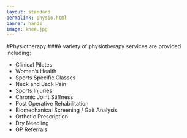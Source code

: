 ```yaml
---
layout: standard
permalink: physio.html
banner: hands
image: knee.jpg
---
```

#Physiotherapy
###A variety of physiotherapy services are provided including:

- Clinical Pilates
- Women’s Health
- Sports Specific Classes
- Neck and Back Pain
- Sports Injuries
- Chronic Joint Stiffness
- Post Operative Rehabilitation
- Biomechanical Screening / Gait Analysis
- Orthotic Prescription
- Dry Needling
- GP Referrals
